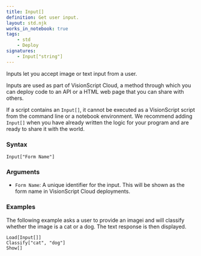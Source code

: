 ```yaml
---
title: Input[]
definition: Get user input.
layout: std.njk
works_in_notebook: true
tags:
    - std
    - Deploy
signatures:
    - Input["string"]
---
```


Inputs let you accept image or text input from a user.

Inputs are used as part of VisionScript Cloud, a method through which you can deploy code to an API or a HTML web page that you can share with others.

If a script contains an `Input[]`, it cannot be executed as a VisionScript script from the command line or a notebook environment. We recommend adding `Input[]` when you have already written the logic for your program and are ready to share it with the world.

### Syntax

```
Input["Form Name"]
```

### Arguments

- `Form Name`: A unique identifier for the input. This will be shown as the form name in VisionScript Cloud deployments.

### Examples

The following example asks a user to provide an imagei and will classify whether the image is a cat or a dog. The text response is then displayed.

```
Load[Input[]]
Classify["cat", "dog"]
Show[]
```
